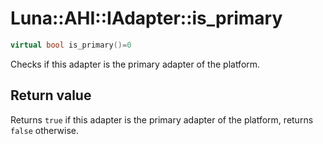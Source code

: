 # Luna::AHI::IAdapter::is_primary

```c++
virtual bool is_primary()=0
```

Checks if this adapter is the primary adapter of the platform. 



## Return value
Returns `true` if this adapter is the primary adapter of the platform, returns `false` otherwise. 

